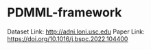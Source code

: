 # PDMML-framework

Dataset Link: http://adni.loni.usc.edu
Paper Link: https://doi.org/10.1016/j.bspc.2022.104400
